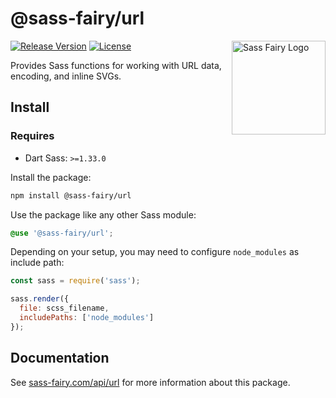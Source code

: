 # @sass-fairy/url

<a href="https://sass-fairy.com/"><img src="https://sass-fairy.com/img/logo.svg" alt="Sass Fairy Logo" width="150" align="right" /></a>

[![Release Version](https://img.shields.io/npm/v/@sass-fairy/url.svg)](https://www.npmjs.com/package/@sass-fairy/url)
[![License](https://img.shields.io/badge/License-MIT-blue.svg)](https://opensource.org/licenses/MIT)

Provides Sass functions for working with URL data, encoding, and inline SVGs.

## Install

### Requires

* Dart Sass: `>=1.33.0`

Install the package:

```bash
npm install @sass-fairy/url
```

Use the package like any other Sass module:

```scss
@use '@sass-fairy/url';
```

Depending on your setup, you may need to configure `node_modules` as include path:

```js
const sass = require('sass');

sass.render({
  file: scss_filename,
  includePaths: ['node_modules']
});
```


## Documentation

See [sass-fairy.com/api/url](http://sass-fairy.com/api/url) for more information about this package.
